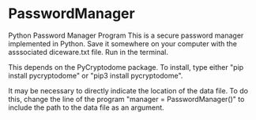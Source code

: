 # PasswordManager
Python Password Manager Program
This is a secure password manager implemented in Python. Save it somewhere on your computer with the asssociated diceware.txt file. Run in the terminal.

This depends on the PyCryptodome package. To install, type either "pip install pycryptodome" or "pip3 install pycryptodome".

It may be necessary to directly indicate the location of the data file. To do this, change the line of the program "manager = PasswordManager()" to include the path to the data file as an argument.



